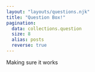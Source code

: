 ```yaml
---
layout: "layouts/questions.njk"
title: "Question Box!"
pagination:
  data: collections.question
  size: 8
  alias: posts
  reverse: true
---
```

Making sure it works